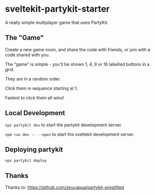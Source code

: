 # sveltekit-partykit-starter

A really simple multiplayer game that uses PartyKit.

## The "Game"
Create a new game room, and share the code with friends, or join with a code shared with you.

The "game" is simple - you'll be shown 1, 4, 9 or 16 labelled buttons in a grid.

They are in a random order.

Click them in sequence starting at 1.

Fastest to click them all wins!

## Local Development
`npx partykit dev` to start the partykit development server.

`npm run dev -- --open` to start the sveltekit development server.

## Deploying partykit
`npx partykit deploy`

## Thanks
Thanks to: https://github.com/zeucapua/partykit-simplified


